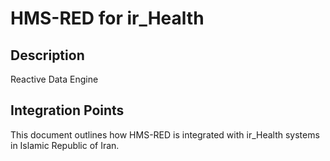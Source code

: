# HMS-RED for ir_Health

## Description

Reactive Data Engine

## Integration Points

This document outlines how HMS-RED is integrated with ir_Health systems in Islamic Republic of Iran.
